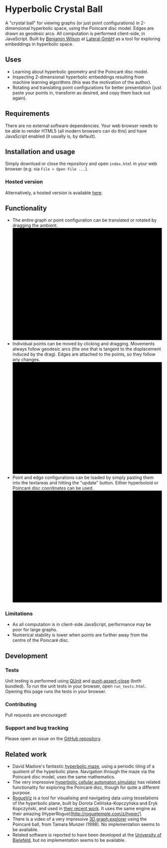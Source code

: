 # Hyperbolic Crystal Ball
A "crystal ball" for viewing graphs (or just point configurations) in 2-dimensional hyperbolic space, using the Poincaré disc model.  Edges are drawn as geodesic arcs.
All computation is performed client-side, in JavaScript.
Built by [Benjamin Wilson](https://github.com/benjaminwilson) at [Lateral GmbH](https://lateral.io/) as a tool for exploring embeddings in hyperbolic space.

## Uses
+ Learning about hyperbolic geometry and the Poincaré disc model.
+ Inspecting 2-dimensional hyperbolic embeddings resulting from machine learning algorithms (this was the motivation of the author).
+ Rotating and translating point configurations for better presentation (just paste your points in, transform as desired, and copy them back out again).

## Requirements
There are no external software dependencies.  Your web browser needs to be able to render HTML5 (all modern browsers can do this) and have JavaScript enabled (it usually is, by default).

## Installation and usage
Simply download or close the repository and open `index.html` in your web browser (e.g. via `File > Open File ...`).

### Hosted version
Alternatively, a hosted version is available [here](https://crystal-ball.lateral.io/).

## Functionality
+ The entire graph or point configuration can be translated or rotated by dragging the ambient. ![](img/drag-ambient.gif)
+ Individual points can be moved by clicking and dragging.  Movements always follow geodesic arcs (the one that is tangent to the displacement induced by the drag).  Edges are attached to the points, so they follow any changes. ![](img/drag-individual.gif)
+ Point and edge configurations can be loaded by simply pasting them into the textareas and hitting the "update" button.  Either hyperboloid or Poincaré disc coordinates can be used. ![](img/load-data.gif)

### Limitations
+ As all computation is in client-side JavaScript, performance may be poor for large graphs.
+ Numerical stability is lower when points are further away from the centre of the Poincaré disc.

## Development

### Tests
Unit testing is performed using [QUnit](https://qunitjs.com/) and [qunit-assert-close](https://github.com/JamesMGreene/qunit-assert-close) (both bundled). To run the unit tests in your browser, open `run_tests.html`.  Opening this page runs the tests in your browser.

### Contributing
Pull requests are encouraged!

### Support and bug tracking
Please open an issue on the [GitHub repository](https://github.com/lateral/crystal-ball).

## Related work
+ David Madore's fantastic [hyperbolic maze](http://www.madore.org/~david/math/hyperbolic-maze.html), using a periodic tiling of a quotient of the hyperbolic plane.  Navigation through the maze via the Poincaré disc model, uses the same mathematics.
+ The very impressive [hyperbolic cellular automaton simulator](https://dmishin.github.io/hyperbolic-ca-simulator/help.html) has related functionality for exploring the Poincaré disc, though for quite a different purpose.
+ [RogueViz](http://roguetemple.com/z/hyper/rogueviz.php) is a tool for visualising and navigating data using tesselations of the hyperbolic plane, built by Dorota Celińska-Kopczyńska and Eryk Kopczyński, and used in [their recent work](http://arxiv.org/abs/1707.01124).  It uses the same engine as their amazing (HyperRogue)[http://roguetemple.com/z/hyper/].
+ There is a video of a very impressive [3D graph explorer](http://graphics.stanford.edu/papers/h3/) using the Poincaré ball, from Tamara Munzer (1998).  No implementation seems to be available. 
+ Related software is reported to have been developed at the [University of Bielefeld](https://www.techfak.uni-bielefeld.de/~walter/h2vis/), but no implementation seems to be available.
